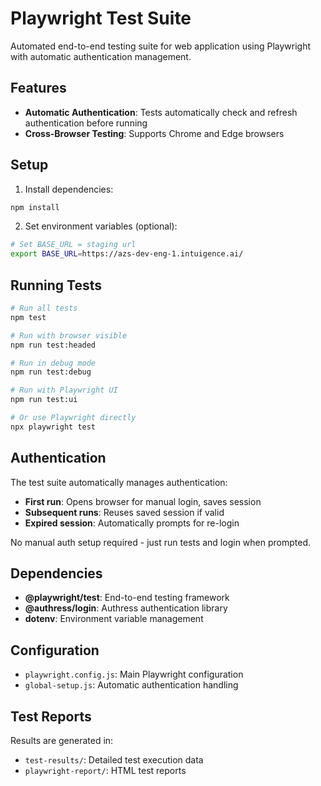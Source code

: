 # Playwright Test Suite

Automated end-to-end testing suite for web application using Playwright with automatic authentication management.

## Features

- **Automatic Authentication**: Tests automatically check and refresh authentication before running
- **Cross-Browser Testing**: Supports Chrome and Edge browsers

## Setup

1. Install dependencies:
```bash
npm install
```

2. Set environment variables (optional):
```bash
# Set BASE_URL = staging url
export BASE_URL=https://azs-dev-eng-1.intuigence.ai/
```

## Running Tests

```bash
# Run all tests
npm test

# Run with browser visible
npm run test:headed

# Run in debug mode
npm run test:debug

# Run with Playwright UI
npm run test:ui

# Or use Playwright directly
npx playwright test
```

## Authentication

The test suite automatically manages authentication:

- **First run**: Opens browser for manual login, saves session
- **Subsequent runs**: Reuses saved session if valid
- **Expired session**: Automatically prompts for re-login

No manual auth setup required - just run tests and login when prompted.

## Dependencies

- **@playwright/test**: End-to-end testing framework
- **@authress/login**: Authress authentication library
- **dotenv**: Environment variable management

## Configuration

- `playwright.config.js`: Main Playwright configuration
- `global-setup.js`: Automatic authentication handling

## Test Reports

Results are generated in:
- `test-results/`: Detailed test execution data
- `playwright-report/`: HTML test reports